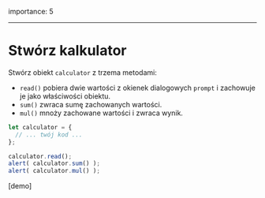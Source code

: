 importance: 5

---

# Stwórz kalkulator

Stwórz obiekt `calculator` z trzema metodami:

- `read()` pobiera dwie wartości z okienek dialogowych `prompt` i zachowuje je jako właściwości obiektu.
- `sum()` zwraca sumę zachowanych wartości.
- `mul()` mnoży zachowane wartości i zwraca wynik.

```js
let calculator = {
  // ... twój kod ...
};

calculator.read();
alert( calculator.sum() );
alert( calculator.mul() );
```

[demo]

